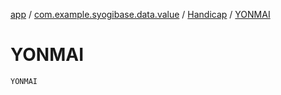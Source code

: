 [app](../../index.md) / [com.example.syogibase.data.value](../index.md) / [Handicap](index.md) / [YONMAI](./-y-o-n-m-a-i.md)

# YONMAI

`YONMAI`